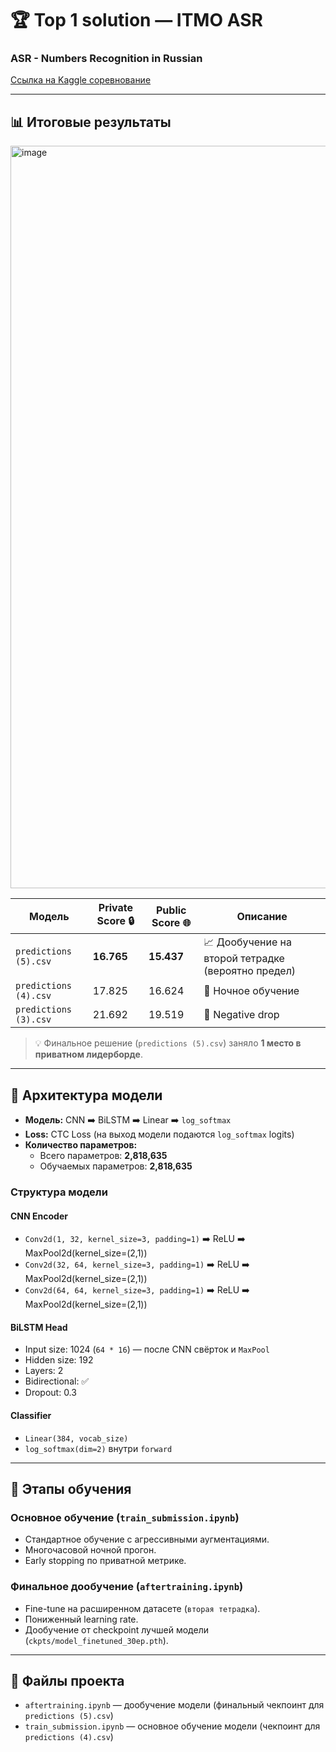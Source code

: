 # 🏆 Top 1 solution — ITMO ASR

### ASR - Numbers Recognition in Russian

[Ссылка на Kaggle соревнование](https://www.kaggle.com/competitions/asr-numbers-recognition-in-russian/leaderboard)

---

## 📊 Итоговые результаты

<img width="1188" alt="image" src="https://github.com/user-attachments/assets/f532358d-1e9f-4ef3-9b87-f5899519978a" />

| Модель                | Private Score 🔒 | Public Score 🌐 | Описание                                         |
|-----------------------|------------------|-----------------|--------------------------------------------------|
| `predictions (5).csv` | **16.765**       | **15.437**      | 📈 Дообучение на второй тетрадке (вероятно предел) |
| `predictions (4).csv` | 17.825           | 16.624          | 🌙 Ночное обучение                                 |
| `predictions (3).csv` | 21.692           | 19.519          | 🔻 Negative drop                                   |

> 💡 Финальное решение (`predictions (5).csv`) заняло **1 место в приватном лидерборде**.

---

## 🧠 Архитектура модели

- **Модель:** CNN ➡️ BiLSTM ➡️ Linear ➡️ `log_softmax`
- **Loss:** CTC Loss (на выход модели подаются `log_softmax` logits)
- **Количество параметров:**
  - Всего параметров: **2,818,635**
  - Обучаемых параметров: **2,818,635**

### Структура модели

#### CNN Encoder
- `Conv2d(1, 32, kernel_size=3, padding=1)` ➡️ ReLU ➡️ MaxPool2d(kernel_size=(2,1))
- `Conv2d(32, 64, kernel_size=3, padding=1)` ➡️ ReLU ➡️ MaxPool2d(kernel_size=(2,1))
- `Conv2d(64, 64, kernel_size=3, padding=1)` ➡️ ReLU ➡️ MaxPool2d(kernel_size=(2,1))

#### BiLSTM Head
- Input size: 1024 (`64 * 16`) — после CNN свёрток и `MaxPool`
- Hidden size: 192
- Layers: 2
- Bidirectional: ✅
- Dropout: 0.3

#### Classifier
- `Linear(384, vocab_size)`
- `log_softmax(dim=2)` внутри `forward`

---

## 🔄 Этапы обучения

### Основное обучение (`train_submission.ipynb`)
- Стандартное обучение с агрессивными аугментациями.
- Многочасовой ночной прогон.
- Early stopping по приватной метрике.

### Финальное дообучение (`aftertraining.ipynb`)
- Fine-tune на расширенном датасете (`вторая тетрадка`).
- Пониженный learning rate.
- Дообучение от checkpoint лучшей модели (`ckpts/model_finetuned_30ep.pth`).

---

## 📜 Файлы проекта

- `aftertraining.ipynb` — дообучение модели (финальный чекпоинт для `predictions (5).csv`)
- `train_submission.ipynb` — основное обучение модели (чекпоинт для `predictions (4).csv`)

